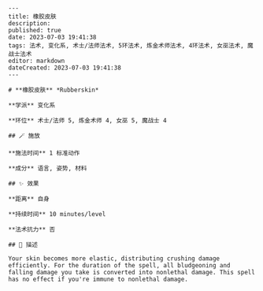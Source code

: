 
    ---
    title: 橡胶皮肤
    description: 
    published: true
    date: 2023-07-03 19:41:38
    tags: 法术, 变化系, 术士/法师法术, 5环法术, 炼金术师法术, 4环法术, 女巫法术, 魔战士法术
    editor: markdown
    dateCreated: 2023-07-03 19:41:38
    ---

    # **橡胶皮肤** *Rubberskin*

    **学派** 变化系 

    **环位** 术士/法师 5, 炼金术师 4, 女巫 5, 魔战士 4

    ## 🪄 施放

    **施法时间** 1 标准动作

    **成分** 语言, 姿势, 材料

    ## ✨ 效果  

    **距离** 自身  

    **持续时间** 10 minutes/level 

    **法术抗力** 否

    ## 📖 描述

    Your skin becomes more elastic, distributing crushing damage efficiently. For the duration of the spell, all bludgeoning and falling damage you take is converted into nonlethal damage. This spell has no effect if you're immune to nonlethal damage.
    